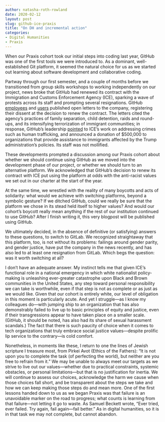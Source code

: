 ```yaml
---
author: natasha-roth-rowland
date: 2020-02-12
layout: post
slug: github-ice-praxis
title: "On DH and incremental action"
categories:
- Digital Humanities
- Praxis
---
```

When our Praxis cohort took our initial steps into coding last year, GitHub was one of the first tools we were introduced to. As a dominant, well-established Git platform, it seemed the natural choice for us as we started out learning about software development and collaborative coding.

Partway through our first semester, and a couple of months before we transitioned from group skills workshops to working independently on our project, news broke that GitHub had renewed its contract with the Immigration and Customs Enforcement Agency (ICE), sparking a wave of protests across its staff and prompting several resignations. GitHub [employees](https://www.washingtonpost.com/context/letter-from-github-employees-to-ceo-about-the-company-s-ice-contract/fb280de9-2bc3-40d5-b1a5-e3b954bf0d25/) and [users](https://github.com/drop-ice/dear-github-2.0) published open letters to the company, registering their dissent at the decision to renew the contract. The letters cited the agency’s practices of family separation, child detention, raids and round-ups, and its intensifying terrorization of immigrant communities; in response, GitHub’s leadership [pointed](https://github.blog/2019-10-09-github-and-us-government-developers/) to ICE’s work on addressing crimes such as human trafficking, and announced a donation of $500,000 to organizations that provide assistance to immigrants affected by the Trump administration’s policies. Its staff was not mollified.

These developments prompted a discussion among our Praxis cohort about whether we should continue using GitHub as we moved into the development phase of our project, or whether we should turn to an alternative platform. We acknowledged that GitHub’s decision to renew its contract with ICE put using the platform at odds with the anti-racist values we set out in our charter at the start of the year. 

At the same time, we wrestled with the reality of many boycotts and acts of solidarity: what would we achieve with switching platforms, beyond a symbolic gesture? If we ditched GitHub, could we really be sure that the platform we chose in its stead held itself to higher values? And would our cohort’s boycott really mean anything if the rest of our institution continued to use GitHub? After I finish writing it, this very blogpost will be published using GitHub.

We ultimately decided, in the absence of definitive (or satisfying) answers to these questions, to switch to GitLab. We recognized straightaway that this platform, too, is not without its problems: failings around gender parity, and gender justice, have put the company in the news recently, and has also led to at least one resignation from GitLab. Which begs the question: was it worth switching at all?

I don’t have an adequate answer. My instinct tells me that given ICE’s functional role in a national emergency in which white nationalist policy-making is unleashing ever-greater catastrophe upon Black and Brown communities in the United States, any step toward personal responsibility we can take is worthwhile, even if that step is not as complete or as just as we would like. Given that our cohort is entirely white, our level of obligation in this moment is particularly acute. And yet I struggle—as I know my colleagues do—with jumping ship to an organization that has also demonstrably failed to live up to basic principles of equity and justice, even if their transgressions appear to have taken place on a smaller scale. (GitHub, it should be noted, has also had its share of sexual harassment scandals.) The fact that there is such paucity of choice when it comes to tech organizations that truly embrace social justice values—despite prolific lip service to the contrary—is cold comfort.

Nonetheless, in moments like these, I return to one the lines of Jewish scripture I treasure most, from Pirkei Avot (Ethics of the Fathers): “It is not upon you to complete the task (of perfecting the world), but neither are you free to refrain from it.” We may be unable to always meet our targets as we strive to live out our values—whether due to practical constraints, systemic obstacles, or personal limitations—but that is no justification for inertia. We will continue to assess our choices, acknowledge the harm we cause when those choices fall short, and be transparent about the steps we take and how we can keep making those steps do and mean more. One of the first lessons handed down to us as we began Praxis was that failure is an unavoidable marker on the road to progress; what counts is learning from that failure—not letting it go to waste. As Samuel Beckett wrote, “Ever tried, ever failed. Try again, fail again—fail better.” As in digital humanities, so it is in that task we may not complete, but cannot abandon.
